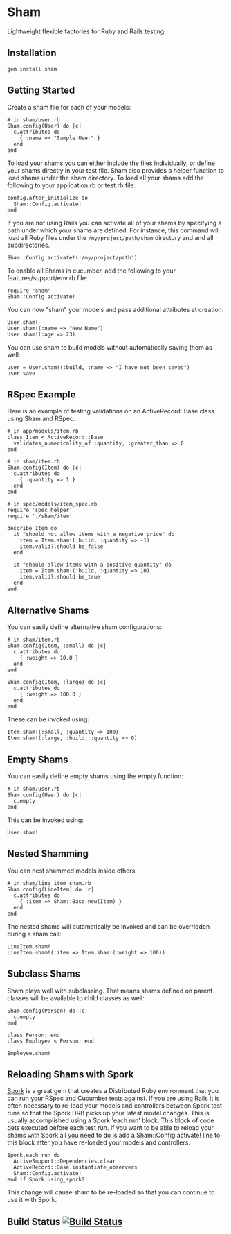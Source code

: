 # Sham

Lightweight flexible factories for Ruby and Rails testing.

## Installation

    gem install sham

## Getting Started

Create a sham file for each of your models:

    # in sham/user.rb
    Sham.config(User) do |c|
      c.attributes do
        { :name => "Sample User" }
      end
    end

To load your shams you can either include the files individually, or define
your shams directly in your test file. Sham also provides a helper function to
load shams under the sham directory. To load all your shams add the following to
your application.rb or test.rb file:

    config.after_initialize do
      Sham::Config.activate!
    end

If you are not using Rails you can activate all of your shams by specifying a
path under which your shams are defined. For instance, this command will load
all Ruby files under the `/my/project/path/sham` directory and and all
subdirectories.

    Sham::Config.activate!('/my/project/path')

To enable all Shams in cucumber, add the following to your
features/support/env.rb file:

    require 'sham'
    Sham::Config.activate!

You can now "sham" your models and pass additional attributes at creation:

    User.sham!
    User.sham!(:name => "New Name")
    User.sham!(:age => 23)

You can use sham to build models without automatically saving them as well:

    user = User.sham!(:build, :name => "I have not been saved")
    user.save

## RSpec Example

Here is an example of testing validations on an ActiveRecord::Base class using
Sham and RSpec.

    # in app/models/item.rb
    class Item < ActiveRecord::Base
      validates_numericality_of :quantity, :greater_than => 0
    end

    # in sham/item.rb
    Sham.config(Item) do |c|
      c.attributes do
        { :quantity => 1 }
      end
    end

    # in spec/models/item_spec.rb
    require 'spec_helper'
    require './sham/item'

    describe Item do
      it "should not allow items with a negative price" do
        item = Item.sham!(:build, :quantity => -1)
        item.valid?.should be_false
      end

      it "should allow items with a positive quantity" do
        item = Item.sham!(:build, :quantity => 10)
        item.valid?.should be_true
      end
    end

## Alternative Shams

You can easily define alternative sham configurations:

    # in sham/item.rb
    Sham.config(Item, :small) do |c|
      c.attributes do
        { :weight => 10.0 }
      end
    end

    Sham.config(Item, :large) do |c|
      c.attributes do
        { :weight => 100.0 }
      end
    end

These can be invoked using:

    Item.sham!(:small, :quantity => 100)
    Item.sham!(:large, :build, :quantity => 0)

## Empty Shams

You can easily define empty shams using the empty function:

    # in sham/user.rb
    Sham.config(User) do |c|
      c.empty
    end

This can be invoked using:

    User.sham!

## Nested Shamming

You can nest shammed models inside others:

    # in sham/line_item_sham.rb
    Sham.config(LineItem) do |c|
      c.attributes do
        { :item => Sham::Base.new(Item) }
      end
    end

The nested shams will automatically be invoked and can be overridden during a
sham call:

    LineItem.sham!
    LineItem.sham!(:item => Item.sham!(:weight => 100))


## Subclass Shams

Sham plays well with subclassing. That means shams defined on parent classes
will be available to child classes as well:

    Sham.config(Person) do |c|
      c.empty
    end

    class Person; end
    class Employee < Person; end

    Employee.sham!

## Reloading Shams with Spork

[Spork](https://rubygems.org/gems/spork) is a great gem that creates a
Distributed Ruby environment that you can run your RSpec and Cucumber tests
against. If you are using Rails it is often necessary to re-load your models and
controllers between Spork test runs so that the Spork DRB picks up your latest
model changes. This is usually accomplished using a Spork 'each run' block. This
block of code gets executed before each test run. If you want to be able to
reload your shams with Spork all you need to do is add a Sham::Config.activate!
line to this block after you have re-loaded your models and controllers.

    Spork.each_run do
      ActiveSupport::Dependencies.clear
      ActiveRecord::Base.instantiate_observers
      Sham::Config.activate!
    end if Spork.using_spork?

This change will cause sham to be re-loaded so that you can continue to use it
with Spork.

## Build Status [![Build Status](https://secure.travis-ci.org/panthomakos/sham.png)](http://travis-ci.org/panthomakos/sham)
